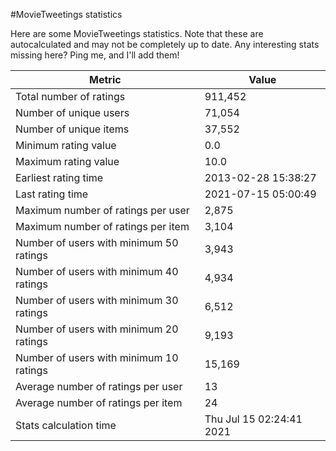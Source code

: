 #MovieTweetings statistics

Here are some MovieTweetings statistics. Note that these are autocalculated and may not be completely up to date. Any interesting stats missing here? Ping me, and I'll add them!

Metric | Value
--- | ---
Total number of ratings                 | 911,452
Number of unique users                  | 71,054
Number of unique items                  | 37,552
Minimum rating value                    | 0.0
Maximum rating value                    | 10.0
Earliest rating time                    | 2013-02-28 15:38:27
Last rating time                        | 2021-07-15 05:00:49
Maximum number of ratings per user      | 2,875
Maximum number of ratings per item      | 3,104
Number of users with minimum 50 ratings | 3,943
Number of users with minimum 40 ratings | 4,934
Number of users with minimum 30 ratings | 6,512
Number of users with minimum 20 ratings | 9,193
Number of users with minimum 10 ratings | 15,169
Average number of ratings per user      | 13
Average number of ratings per item      | 24
Stats calculation time                  | Thu Jul 15 02:24:41 2021

